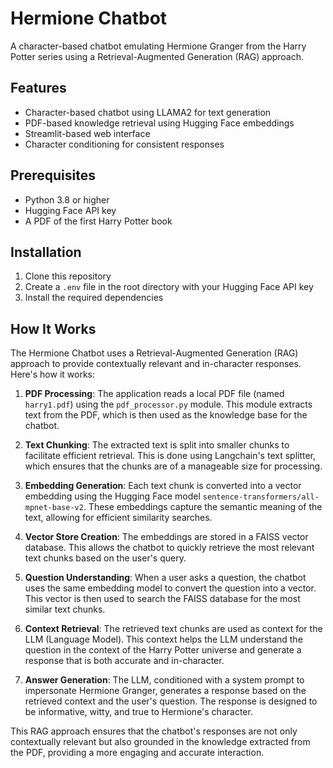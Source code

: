 # Hermione Chatbot

A character-based chatbot emulating Hermione Granger from the Harry Potter series using a Retrieval-Augmented Generation (RAG) approach.

## Features

- Character-based chatbot using LLAMA2 for text generation
- PDF-based knowledge retrieval using Hugging Face embeddings
- Streamlit-based web interface
- Character conditioning for consistent responses

## Prerequisites

- Python 3.8 or higher
- Hugging Face API key
- A PDF of the first Harry Potter book 

## Installation

1. Clone this repository
2. Create a `.env` file in the root directory with your Hugging Face API key
3. Install the required dependencies


## How It Works

The Hermione Chatbot uses a Retrieval-Augmented Generation (RAG) approach to provide contextually relevant and in-character responses. Here's how it works:

1. **PDF Processing**: The application reads a local PDF file (named `harry1.pdf`) using the `pdf_processor.py` module. This module extracts text from the PDF, which is then used as the knowledge base for the chatbot.

2. **Text Chunking**: The extracted text is split into smaller chunks to facilitate efficient retrieval. This is done using Langchain's text splitter, which ensures that the chunks are of a manageable size for processing.

3. **Embedding Generation**: Each text chunk is converted into a vector embedding using the Hugging Face model `sentence-transformers/all-mpnet-base-v2`. These embeddings capture the semantic meaning of the text, allowing for efficient similarity searches.

4. **Vector Store Creation**: The embeddings are stored in a FAISS vector database. This allows the chatbot to quickly retrieve the most relevant text chunks based on the user's query.

5. **Question Understanding**: When a user asks a question, the chatbot uses the same embedding model to convert the question into a vector. This vector is then used to search the FAISS database for the most similar text chunks.

6. **Context Retrieval**: The retrieved text chunks are used as context for the LLM (Language Model). This context helps the LLM understand the question in the context of the Harry Potter universe and generate a response that is both accurate and in-character.

7. **Answer Generation**: The LLM, conditioned with a system prompt to impersonate Hermione Granger, generates a response based on the retrieved context and the user's question. The response is designed to be informative, witty, and true to Hermione's character.

This RAG approach ensures that the chatbot's responses are not only contextually relevant but also grounded in the knowledge extracted from the PDF, providing a more engaging and accurate interaction.
